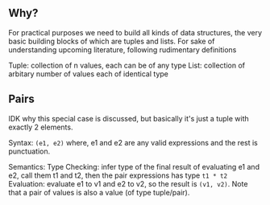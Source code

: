 ## Why?

For practical purposes we need to build all kinds of data structures, the very basic building blocks of which are tuples and lists. For sake of understanding upcoming literature, following rudimentary definitions 

Tuple:
  collection of n values, each can be of any type
List:
  collection of arbitary number of values each of identical type

## Pairs

IDK why this special case is discussed, but basically it's just a tuple with exactly 2 elements.

Syntax:
    `(e1, e2)`
    where, e1 and e2 are any valid expressions and the rest is punctuation.

Semantics:
    Type Checking:
        infer type of the final result of evaluating e1 and e2, call them t1 and t2, then the pair expressions has type `t1 * t2`
    Evaluation:
        evaluate e1 to v1 and e2 to v2, so the result is `(v1, v2)`. Note that a pair of values is also a value (of type tuple/pair).

